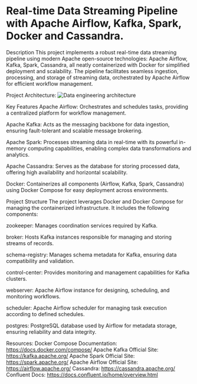 # Real-time Data Streaming Pipeline with Apache Airflow, Kafka, Spark, Docker and Cassandra.

Description
This project implements a robust real-time data streaming pipeline using modern Apache open-source technologies: Apache Airflow, Kafka, Spark, Cassandra, all neatly containerized with Docker for simplified deployment and scalability. 
The pipeline facilitates seamless ingestion, processing, and storage of streaming data, orchestrated by Apache Airflow for efficient workflow management.

Project Architecture:
![Data engineering architecture](https://github.com/Heet09/RealTime-Data-Streaming-Using-Apache-Kafka/assets/64312275/ccd294fd-2fe7-4c06-947c-1dd679856281)



Key Features
  Apache Airflow: Orchestrates and schedules tasks, providing a centralized platform for workflow management.
  
  Apache Kafka: Acts as the messaging backbone for data ingestion, ensuring fault-tolerant and scalable message brokering.
  
  Apache Spark: Processes streaming data in real-time with its powerful in-memory computing capabilities, enabling complex data transformations and analytics.
  
  Apache Cassandra: Serves as the database for storing processed data, offering high availability and horizontal scalability.
  
  Docker: Containerizes all components (Airflow, Kafka, Spark, Cassandra) using Docker Compose for easy deployment across environments.

Project Structure
The project leverages Docker and Docker Compose for managing the containerized infrastructure. It includes the following components:

  zookeeper: Manages coordination services required by Kafka.
  
  broker: Hosts Kafka instances responsible for managing and storing streams of records.
  
  schema-registry: Manages schema metadata for Kafka, ensuring data compatibility and validation.
  
  control-center: Provides monitoring and management capabilities for Kafka clusters.
  
  webserver: Apache Airflow instance for designing, scheduling, and monitoring workflows.
  
  scheduler: Apache Airflow scheduler for managing task execution according to defined schedules.
  
  postgres: PostgreSQL database used by Airflow for metadata storage, ensuring reliability and data integrity.

Resources:
    Docker Compose Documentation: https://docs.docker.com/compose/
    Apache Kafka Official Site: https://kafka.apache.org/
    Apache Spark Official Site: https://spark.apache.org/
    Apache Airflow Official Site: https://airflow.apache.org/
    Cassandra: https://cassandra.apache.org/
    Confluent Docs: https://docs.confluent.io/home/overview.html
